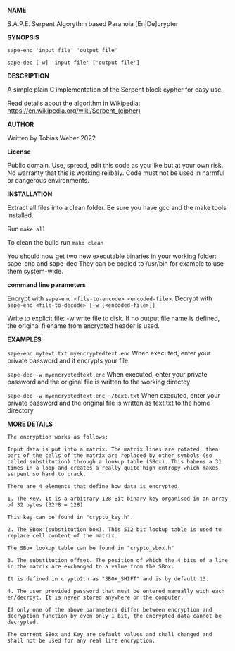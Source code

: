 **NAME**

S.A.P.E. Serpent Algorythm based Paranoia [En|De]crypter


**SYNOPSIS**

`sape-enc 'input file' 'output file'`

`sape-dec [-w] 'input file' ['output file']`


**DESCRIPTION**

A simple plain C implementation of the Serpent block cypher for easy use.

Read details about the algorithm in Wikipedia: https://en.wikipedia.org/wiki/Serpent_(cipher)


**AUTHOR**

Written by Tobias Weber 2022


**License**

Public domain. Use, spread, edit this code as you like but at your own risk. No warranty
that this is working relibaly. Code must not be used in harmful or dangerous environments.


**INSTALLATION**

Extract all files into a clean folder. Be sure you have gcc and the make tools installed.

Run `make all`

To clean the build run `make clean`

You should now get two new executable binaries in your working folder: sape-enc and sape-dec
They can be copied to /usr/bin for example to use them system-wide.


**command line parameters**

Encrypt with
`sape-enc <file-to-encode> <encoded-file>`.
Decrypt with
`sape-enc <file-to-decode> [-w [<encoded-file>]]`

Write to explicit file:
	-w	write file to disk. If no output file name is defined, the original filename from encrypted header is used.


**EXAMPLES**

`sape-enc mytext.txt myencryptedtext.enc`
	When executed, enter your private password and it encrypts your file

`sape-dec -w myencryptedtext.enc`
	When executed, enter your private password and the original file is written to the working directoy

`sape-dec -w myencryptedtext.enc ~/text.txt`
	When executed, enter your private password and the original file is written as text.txt to the home directory



**MORE DETAILS**

	The encryption works as follows:

	Input data is put into a matrix. The matrix lines are rotated, then part of the cells of the matrix are replaced by other symbols (so called substitution) through a lookup table (SBox). This habens a 31 times in a loop and creates a really quite high entropy which makes serpent so hard to crack.

	There are 4 elements that define how data is encrypted. 

	1. The Key. It is a arbitrary 128 Bit binary key organised in an array of 32 bytes (32*8 = 128)

	This key can be found in "crypto_key.h".

	2. The SBox (substitution box). This 512 bit lookup table is used to replace cell content of the matrix.

	The SBox lookup table can be found in "crypto_sbox.h"

	3. The substitution offset. The position of which the 4 bits of a line in the matrix are exchanged to a value from the SBox.

	It is defined in crypto2.h as "SBOX_SHIFT" and is by default 13.

	4. The user provided password that must be entered manually wich each en/decrpyt. It is never stored anywhere on the computer.

	If only one of the above parameters differ between encryption and decryption function by even only 1 bit, the encrypted data cannot be decrypted.

	The current SBox and Key are default values and shall changed and shall not be used for any real life encryption.


